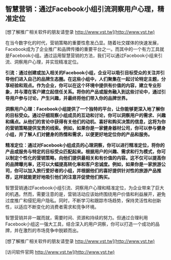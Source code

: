## **智慧营销：通过Facebook小组引流洞察用户心理，精准定位**

[想了解推广相关软件的朋友请登录 http://www.vst.tw](http://www.vst.tw)

在当今数字化的时代，营销策略的重要性愈发凸显。随着社交媒体的快速发展，Facebook成为了企业推广和品牌传播的重要平台之一。而其中的一个有力工具就是Facebook小组。通过运用智慧营销的方法，我们可以通过Facebook小组来引流、洞察用户心理，并实现精准定位。

**引流：通过创建或加入相关的Facebook小组，企业可以吸引目标受众的关注并引导他们进入自己的品牌生态圈。在这些小组中，人们聚集在一起讨论特定主题，分享经验和观点。作为企业，你可以在这个环境中提供有价值的内容，建立专业形象，并与潜在客户建立起信任关系。将你的产品或服务融入到这些讨论中，通过引导用户参与讨论，产生兴趣，并最终将他们带入你的品牌世界。**

**洞察用户心理：Facebook小组提供了一个独特的平台，让你能够更深入地了解你的目标受众。通过仔细观察小组成员的互动和讨论，你可以洞察用户的需求、兴趣和痛点。从他们的言论中获得有关他们的动机、喜好和购买决策的信息，这将为你的营销策略提供宝贵的线索。例如，如果你是一家健身器材公司，你可以参与健身小组，并了解人们对健身的热情和需求，以便更好地定位你的产品和服务。**

**精准定位：通过对Facebook小组成员的心理洞察，你可以进行精准定位，将你的产品或服务与特定的目标受众匹配起来。根据用户的兴趣、需求和行为模式，你可以制定个性化的营销策略，向他们提供最相关和有价值的内容。这不仅可以提高你的品牌曝光率，还可以大幅提高转化率和客户忠诚度。例如，如果你是一家旅游公司，你可以加入旅行爱好者的小组，并根据他们的喜好提供针对性的旅游产品推荐，这样就能更好地吸引他们的注意并促使他们购买。**

智慧营销通过Facebook小组引流、洞察用户心理和精准定位，为企业带来了巨大的机遇。然而，需要注意的是，营销活动应该始终围绕用户价值和利益展开，避免过度推广和侵犯用户隐私。同时，不断学习和跟踪市场趋势，保持灵活性和创新性，以适应不断变化的消费者需求和竞争环境。

智慧营销并非一蹴而就，需要时间、资源和持续的努力。但通过合理利用Facebook小组这一强大工具，结合深入的用户洞察，你可以打造一个成功的品牌，并在激烈的市场竞争中脱颖而出。

[想了解推广相关软件的朋友请登录 http://www.vst.tw](http://www.vst.tw)


[访问软件官网 http://www.vst.tw](http://www.vst.tw)
